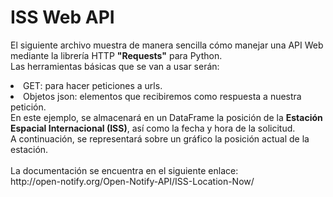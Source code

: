 # ISS Web API
El siguiente archivo muestra de manera sencilla cómo manejar una API Web mediante la librería HTTP <b>"Requests"</b> para Python.<br>
Las herramientas básicas que se van a usar serán:<br>
<li>GET: para hacer peticiones a urls. 
<li>Objetos json: elementos que recibiremos como respuesta a nuestra petición.<br>
En este ejemplo, se almacenará en un DataFrame la posición de la <b>Estación Espacial Internacional (ISS)</b>, así como la fecha y hora de la solicitud. <br>
A continuación, se representará sobre un gráfico la posición actual de la estación.<br><br>
La documentación se encuentra en el siguiente enlace:<br>
http://open-notify.org/Open-Notify-API/ISS-Location-Now/
